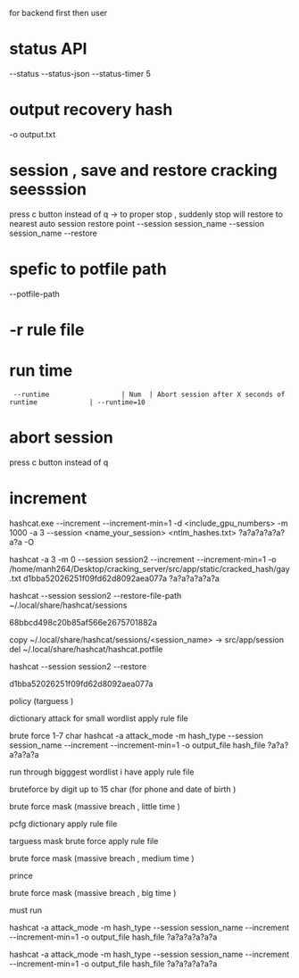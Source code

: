 for backend first then user 


# status API 

--status 
--status-json 
--status-timer 5 


# output recovery hash 
-o output.txt

# session , save and restore cracking seesssion 
press c button instead of q  -> to proper stop , suddenly stop will restore to nearest auto session restore point 
--session session_name
--session session_name --restore

# spefic to potfile path 
--potfile-path  

# -r rule file 


# run time 
     --runtime                  | Num  | Abort session after X seconds of runtime             | --runtime=10

# abort session 
press c button instead of q

# increment 
hashcat.exe --increment --increment-min=1 -d <include_gpu_numbers> -m 1000 -a 3 --session <name_your_session> <ntlm_hashes.txt> ?a?a?a?a?a?a?a -O

hashcat -a 3 -m 0 --session session2 --increment --increment-min=1 -o /home/manh264/Desktop/cracking_server/src/app/static/cracked_hash/gay.txt d1bba52026251f09fd62d8092aea077a ?a?a?a?a?a?a


hashcat --session session2 --restore-file-path ~/.local/share/hashcat/sessions


68bbcd498c20b85af566e2675701882a

copy ~/.local/share/hashcat/sessions/<session_name> -> src/app/session
del ~/.local/share/hashcat/hashcat.potfile

hashcat --session session2 --restore


d1bba52026251f09fd62d8092aea077a


policy (targuess )



dictionary attack for small wordlist 
apply rule file 


brute force 1-7 char
hashcat -a attack_mode -m hash_type --session session_name --increment --increment-min=1 -o output_file hash_file ?a?a?a?a?a?a

run through bigggest wordlist i have 
apply rule file 


bruteforce by digit up to 15 char (for phone and date of birth )

brute force mask (massive breach , little time )

pcfg dictionary 
apply rule file 

targuess mask brute force 
apply rule file 


brute force mask (massive breach , medium time )

prince 

brute force mask (massive breach , big time )



must run 

hashcat -a attack_mode -m hash_type --session session_name --increment --increment-min=1 -o output_file hash_file ?a?a?a?a?a?a


hashcat -a attack_mode -m hash_type --session session_name --increment --increment-min=1 -o output_file hash_file ?a?a?a?a?a?a
